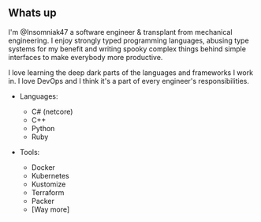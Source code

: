 ## Whats up

I'm @Insomniak47 a software engineer & transplant from mechanical engineering. I enjoy strongly typed programming languages, abusing type systems for my benefit and writing spooky complex things behind simple interfaces to make everybody more productive. 

I love learning the deep dark parts of the languages and frameworks I work in. I love DevOps and I think it's a part of every engineer's responsibilities. 

- Languages:
  - C# (netcore)
  - C++ 
  - Python
  - Ruby
 
- Tools:
  - Docker
  - Kubernetes
  - Kustomize
  - Terraform
  - Packer
  - [Way more]



<!---
Insomniak47/Insomniak47 is a ✨ special ✨ repository because its `README.md` (this file) appears on your GitHub profile.
You can click the Preview link to take a look at your changes.
--->
